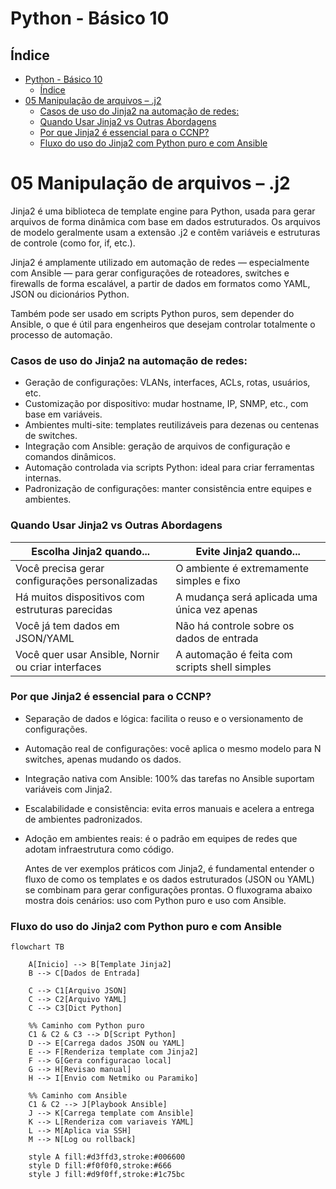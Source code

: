 # Python - Básico 10

## Índice
- [Python - Básico 10](#python---básico-10)
  - [Índice](#índice)
- [05 Manipulação de arquivos – .j2](#05-manipulação-de-arquivos--j2)
    - [Casos de uso do Jinja2 na automação de redes:](#casos-de-uso-do-jinja2-na-automação-de-redes)
    - [Quando Usar Jinja2 vs Outras Abordagens](#quando-usar-jinja2-vs-outras-abordagens)
    - [Por que Jinja2 é essencial para o CCNP?](#por-que-jinja2-é-essencial-para-o-ccnp)
    - [Fluxo do uso do Jinja2 com Python puro e com Ansible](#fluxo-do-uso-do-jinja2-com-python-puro-e-com-ansible)

# 05 Manipulação de arquivos – .j2

Jinja2 é uma biblioteca de template engine para Python, usada para gerar arquivos de forma dinâmica com base em dados estruturados. Os arquivos de modelo geralmente usam a extensão .j2 e contêm variáveis e estruturas de controle (como for, if, etc.).

Jinja2 é amplamente utilizado em automação de redes — especialmente com Ansible — para gerar configurações de roteadores, switches e firewalls de forma escalável, a partir de dados em formatos como YAML, JSON ou dicionários Python.

Também pode ser usado em scripts Python puros, sem depender do Ansible, o que é útil para engenheiros que desejam controlar totalmente o processo de automação.

### Casos de uso do Jinja2 na automação de redes:

- Geração de configurações: VLANs, interfaces, ACLs, rotas, usuários, etc.
- Customização por dispositivo: mudar hostname, IP, SNMP, etc., com base em variáveis.
- Ambientes multi-site: templates reutilizáveis para dezenas ou centenas de switches.
- Integração com Ansible: geração de arquivos de configuração e comandos dinâmicos.
- Automação controlada via scripts Python: ideal para criar ferramentas internas.
- Padronização de configurações: manter consistência entre equipes e ambientes.

### Quando Usar Jinja2 vs Outras Abordagens

| Escolha Jinja2 quando...	                         | Evite Jinja2 quando...                             |
|----------------------------------------------------|----------------------------------------------------|
| Você precisa gerar configurações personalizadas	 |  O ambiente é extremamente simples e fixo          |
| Há muitos dispositivos com estruturas parecidas	 |  A mudança será aplicada uma única vez apenas      |
| Você já tem dados em JSON/YAML	                 |  Não há controle sobre os dados de entrada         |
| Você quer usar Ansible, Nornir ou criar interfaces |  A automação é feita com scripts shell simples     | 

### Por que Jinja2 é essencial para o CCNP?

- Separação de dados e lógica: facilita o reuso e o versionamento de configurações.
- Automação real de configurações: você aplica o mesmo modelo para N switches, apenas mudando os dados.
- Integração nativa com Ansible: 100% das tarefas no Ansible suportam variáveis com Jinja2.
- Escalabilidade e consistência: evita erros manuais e acelera a entrega de ambientes padronizados.
- Adoção em ambientes reais: é o padrão em equipes de redes que adotam infraestrutura como código.

    Antes de ver exemplos práticos com Jinja2, é fundamental entender o fluxo de como os templates e os dados estruturados (JSON ou YAML) se combinam para gerar configurações prontas. O fluxograma abaixo mostra dois cenários: uso com Python puro e uso com Ansible.

### Fluxo do uso do Jinja2 com Python puro e com Ansible

```mermaid
flowchart TB

    A[Inicio] --> B[Template Jinja2]
    B --> C[Dados de Entrada]

    C --> C1[Arquivo JSON]
    C --> C2[Arquivo YAML]
    C --> C3[Dict Python]

    %% Caminho com Python puro
    C1 & C2 & C3 --> D[Script Python]
    D --> E[Carrega dados JSON ou YAML]
    E --> F[Renderiza template com Jinja2]
    F --> G[Gera configuracao local]
    G --> H[Revisao manual]
    H --> I[Envio com Netmiko ou Paramiko]

    %% Caminho com Ansible
    C1 & C2 --> J[Playbook Ansible]
    J --> K[Carrega template com Ansible]
    K --> L[Renderiza com variaveis YAML]
    L --> M[Aplica via SSH]
    M --> N[Log ou rollback]

    style A fill:#d3ffd3,stroke:#006600
    style D fill:#f0f0f0,stroke:#666
    style J fill:#d9f0ff,stroke:#1c75bc

```